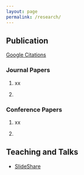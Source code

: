 ```yaml
---
layout: page
permalink: /research/
---
```



## Publication
[Google Citations](https://scholar.google.com/citations?user=K-uP94QAAAAJ&hl=en)

### Journal Papers   

1. xx   

1.   


### Conference Papers   

1. xx   

1.   


## Teaching and Talks

- [SlideShare](http://www.slideshare.net/SunghoJeon)

